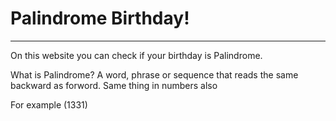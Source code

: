  <h1>Palindrome Birthday!</h1>
<hr class="wp-block-separator">

On this website you can check if your birthday is Palindrome.

What is Palindrome? A word, phrase or sequence that reads the same backward as forword. Same thing in numbers also

For example (1331)